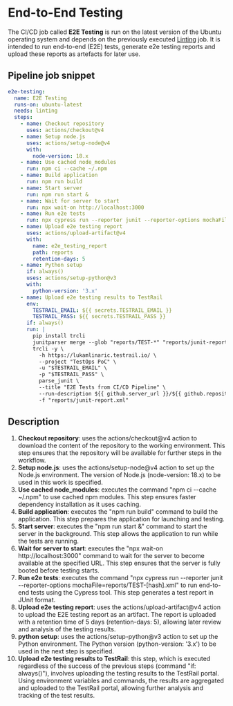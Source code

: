 # End-to-End Testing

The CI/CD job called **E2E Testing** is run on the latest version of the Ubuntu operating system and depends on the previously executed [Linting](Linting.md) job. It is intended to run end-to-end (E2E) tests, generate e2e testing reports and upload these reports as artefacts for later use.

## Pipeline job snippet

```yaml
e2e-testing:
  name: E2E Testing
  runs-on: ubuntu-latest
  needs: linting
  steps:
    - name: Checkout repository
      uses: actions/checkout@v4
    - name: Setup node.js
      uses: actions/setup-node@v4
      with:
        node-version: 18.x
    - name: Use cached node_modules
      run: npm ci --cache ~/.npm
    - name: Build application
      run: npm run build
    - name: Start server
      run: npm run start &
    - name: Wait for server to start
      run: npx wait-on http://localhost:3000
    - name: Run e2e tests
      run: npx cypress run --reporter junit --reporter-options mochaFile=reports/TEST-[hash].xml
    - name: Upload e2e testing report
      uses: actions/upload-artifact@v4
      with:
        name: e2e_testing_report
        path: reports
        retention-days: 5
    - name: Python setup
      if: always()
      uses: actions/setup-python@v3
      with:
        python-version: '3.x'
    - name: Upload e2e testing results to TestRail
      env:
        TESTRAIL_EMAIL: ${{ secrets.TESTRAIL_EMAIL }}
        TESTRAIL_PASS: ${{ secrets.TESTRAIL_PASS }}
      if: always()
      run: |
        pip install trcli
        junitparser merge --glob "reports/TEST-*" "reports/junit-report.xml"
        trcli -y \
          -h https://lukamlinaric.testrail.io/ \
          --project "TestOps PoC" \
          -u "$TESTRAIL_EMAIL" \
          -p "$TESTRAIL_PASS" \
          parse_junit \
          --title "E2E Tests from CI/CD Pipeline" \
          --run-description ${{ github.server_url }}/${{ github.repository }}/actions/runs/${{ github.run_id }} \
          -f "reports/junit-report.xml"
```

## Description

1. **Checkout repository**: uses the actions/checkout@v4 action to download the content of the repository to the working environment. This step ensures that the repository will be available for further steps in the workflow.
2. **Setup node.js**: uses the actions/setup-node@v4 action to set up the Node.js environment. The version of Node.js (node-version: 18.x) to be used in this work is specified. 
3. **Use cached node_modules**: executes the command "npm ci --cache ~/.npm" to use cached npm modules. This step ensures faster dependency installation as it uses caching.
4. **Build application**: executes the "npm run build" command to build the application. This step prepares the application for launching and testing.
5. **Start server**: executes the "npm run start &" command to start the server in the background. This step allows the application to run while the tests are running.
6. **Wait for server to start**: executes the "npx wait-on http://localhost:3000" command to wait for the server to become available at the specified URL. This step ensures that the server is fully booted before testing starts.
7. **Run e2e tests**: executes the command "npx cypress run --reporter junit --reporter-options mochaFile=reports/TEST-[hash].xml" to run end-to-end tests using the Cypress tool. This step generates a test report in JUnit format.
8. **Upload e2e testing report**: uses the actions/upload-artifact@v4 action to upload the E2E testing report as an artifact. The report is uploaded with a retention time of 5 days (retention-days: 5), allowing later review and analysis of the testing results.
9. **python setup**: uses the actions/setup-python@v3 action to set up the Python environment. The Python version (python-version: '3.x') to be used in the next step is specified.
10. **Upload e2e testing results to TestRail**: this step, which is executed regardless of the success of the previous steps (command "if: always()"), involves uploading the testing results to the TestRail portal. Using environment variables and commands, the results are aggregated and uploaded to the TestRail portal, allowing further analysis and tracking of the test results.